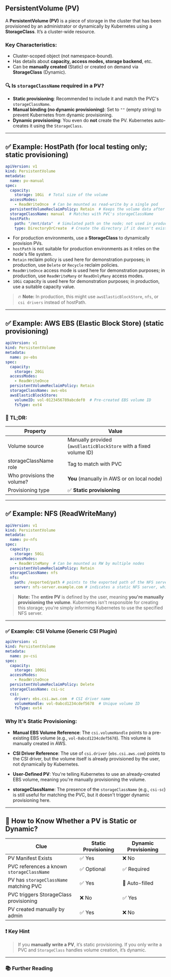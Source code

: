 ## PersistentVolume (PV)

A **PersistentVolume (PV)** is a piece of storage in the cluster that has been provisioned by an administrator or dynamically by Kubernetes using a **StorageClass**. It’s a cluster-wide resource.

### Key Characteristics:

- Cluster-scoped object (not namespace-bound).
- Has details about **capacity, access modes, storage backend**, etc.
- Can be **manually created** (Static) or created on demand via **StorageClass** (Dynamic).

### 🔍 Is `storageClassName` required in a PV?
- **Static provisioning**: Recommended to include it and match the PVC's `storageClassName`.
- **Manual binding (no dynamic provisioning)**: Set to `""` (empty string) to prevent Kubernetes from dynamic provisioning.
- **Dynamic provisioning**: You even do **not** create the PV. Kubernetes auto-creates it using the `StorageClass`.

---

## ✅ Example: HostPath (for local testing only; static provisioning)

```yaml
apiVersion: v1
kind: PersistentVolume
metadata:
  name: pv-manual
spec:
  capacity:
    storage: 10Gi  # Total size of the volume
  accessModes:
    - ReadWriteOnce  # Can be mounted as read-write by a single pod
  persistentVolumeReclaimPolicy: Retain  # Keeps the volume data after PVC is deleted
  storageClassName: manual  # Matches with PVC's storageClassName
  hostPath:
    path: "/mnt/data"  # Simulated path on the node; not used in production (used only for local testing)
    type: DirectoryOrCreate  # Create the directory if it doesn't exist
```
- For production environments, use a **StorageClass** to dynamically provision PVs.
- `hostPath` is not suitable for production environments as it relies on the node's file system.
- `Retain` reclaim policy is used here for demonstration purposes; in production, use `Delete` or `Recycle` reclaim policies.
- `ReadWriteOnce` access mode is used here for demonstration purposes; in production, use `ReadWriteMany` or `ReadOnlyMany` access modes.
- `10Gi` capacity is used here for demonstration purposes; in production, use a suitable capacity value.
> 🔥 **Note:** In production, this might use `awsElasticBlockStore`, `nfs`, or `csi drivers` instead of hostPath.

---

## ✅ Example: AWS EBS (Elastic Block Store) (static provisioning)

```yaml
apiVersion: v1
kind: PersistentVolume
metadata:
  name: pv-ebs
spec:
  capacity:
    storage: 20Gi
  accessModes:
    - ReadWriteOnce
  persistentVolumeReclaimPolicy: Retain
  storageClassName: aws-ebs
  awsElasticBlockStore:
    volumeID: vol-0123456789abcdef0  # Pre-created EBS volume ID
    fsType: ext4
```

### 📘 TL;DR:

| Property                | Value                                     |
|-------------------------|-------------------------------------------|
| Volume source           | Manually provided (`awsElasticBlockStore` with a fixed volume ID) |
| storageClassName role  | Tag to match with PVC                    |
| Who provisions the volume? | **You** (manually in AWS or on local node)  |
| Provisioning type       | ✅ **Static provisioning**                    |

---

## ✅ Example: NFS (ReadWriteMany)

```yaml
apiVersion: v1
kind: PersistentVolume
metadata:
  name: pv-nfs
spec:
  capacity:
    storage: 50Gi
  accessModes:
    - ReadWriteMany  # Can be mounted as RW by multiple nodes
  persistentVolumeReclaimPolicy: Retain
  storageClassName: nfs
  nfs:
    path: /exported/path # points to the exported path of the NFS server, which is already set up manually.
    server: nfs-server.example.com # indicates a static NFS server, which is managed outside Kubernetes.
```
> **Note:** The **entire PV** is defined by the user, meaning **you're manually provisioning the volume**. Kubernetes isn't responsible for creating this storage; you're simply informing Kubernetes to use the specified NFS server.

---

### ✅ Example: CSI Volume (Generic CSI Plugin)
```yaml
apiVersion: v1
kind: PersistentVolume
metadata:
  name: pv-csi
spec:
  capacity:
    storage: 100Gi
  accessModes:
    - ReadWriteOnce
  persistentVolumeReclaimPolicy: Delete
  storageClassName: csi-sc
  csi:
    driver: ebs.csi.aws.com  # CSI driver name
    volumeHandle: vol-0abcd1234cdef5678  # Unique volume ID
    fsType: ext4
```
### Why It's Static Provisioning:

- **Manual EBS Volume Reference**: The `csi.volumeHandle` points to a pre-existing EBS volume (e.g., `vol-0abcd1234cdef5678`). This volume is manually created in AWS.

- **CSI Driver Reference**: The use of `csi.driver` (`ebs.csi.aws.com`) points to the CSI driver, but the volume itself is already provisioned by the user, not dynamically by Kubernetes.

- **User-Defined PV**: You're telling Kubernetes to use an already-created EBS volume, meaning you're manually provisioning the volume.

- **storageClassName**: The presence of the `storageClassName` (e.g., `csi-sc`) is still useful for matching the PVC, but it doesn't trigger dynamic provisioning here.

---

## 🚦 How to Know Whether a PV is Static or Dynamic?

| Clue | Static Provisioning | Dynamic Provisioning |
|------|---------------------|-----------------------|
| PV Manifest Exists | ✅ Yes | ❌ No |
| PVC references a known `storageClassName` | ✅ Optional | ✅ Required |
| PV has `storageClassName` matching PVC | ✅ Yes | 🚫 Auto-filled |
| PVC triggers StorageClass provisioning | ❌ No | ✅ Yes |
| PV created manually by admin | ✅ Yes | ❌ No |

### ❗ Key Hint
> If you **manually write a PV**, it’s static provisioning. If you only write a PVC and `StorageClass` handles volume creation, it’s dynamic.

---

### 📚 Further Reading
